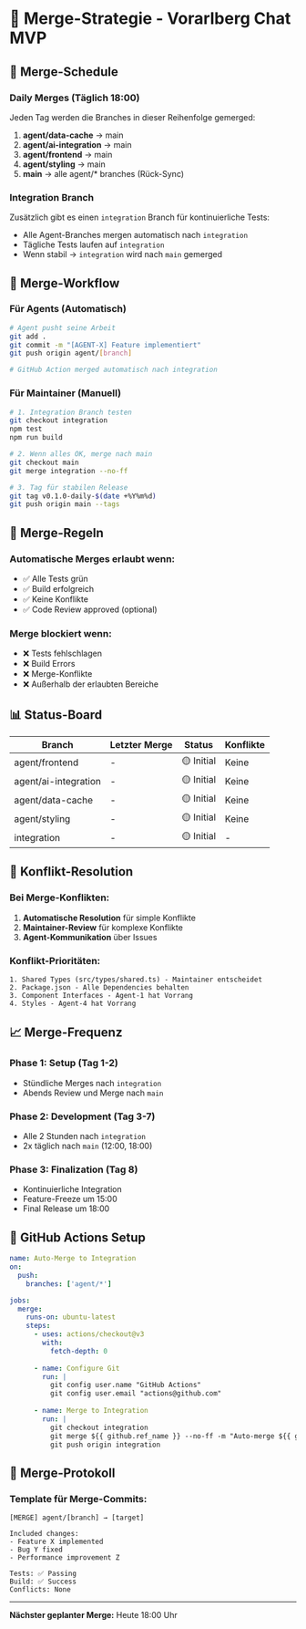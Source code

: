 # 🔄 Merge-Strategie - Vorarlberg Chat MVP

## 📅 Merge-Schedule

### Daily Merges (Täglich 18:00)
Jeden Tag werden die Branches in dieser Reihenfolge gemerged:

1. **agent/data-cache** → main
2. **agent/ai-integration** → main  
3. **agent/frontend** → main
4. **agent/styling** → main
5. **main** → alle agent/* branches (Rück-Sync)

### Integration Branch
Zusätzlich gibt es einen `integration` Branch für kontinuierliche Tests:
- Alle Agent-Branches mergen automatisch nach `integration`
- Tägliche Tests laufen auf `integration`
- Wenn stabil → `integration` wird nach `main` gemerged

## 🔀 Merge-Workflow

### Für Agents (Automatisch)
```bash
# Agent pusht seine Arbeit
git add .
git commit -m "[AGENT-X] Feature implementiert"
git push origin agent/[branch]

# GitHub Action merged automatisch nach integration
```

### Für Maintainer (Manuell)
```bash
# 1. Integration Branch testen
git checkout integration
npm test
npm run build

# 2. Wenn alles OK, merge nach main
git checkout main
git merge integration --no-ff

# 3. Tag für stabilen Release
git tag v0.1.0-daily-$(date +%Y%m%d)
git push origin main --tags
```

## 🚦 Merge-Regeln

### Automatische Merges erlaubt wenn:
- ✅ Alle Tests grün
- ✅ Build erfolgreich
- ✅ Keine Konflikte
- ✅ Code Review approved (optional)

### Merge blockiert wenn:
- ❌ Tests fehlschlagen
- ❌ Build Errors
- ❌ Merge-Konflikte
- ❌ Außerhalb der erlaubten Bereiche

## 📊 Status-Board

| Branch | Letzter Merge | Status | Konflikte |
|--------|---------------|---------|-----------|
| agent/frontend | - | 🟡 Initial | Keine |
| agent/ai-integration | - | 🟡 Initial | Keine |
| agent/data-cache | - | 🟡 Initial | Keine |
| agent/styling | - | 🟡 Initial | Keine |
| integration | - | 🟡 Initial | - |

## 🔧 Konflikt-Resolution

### Bei Merge-Konflikten:
1. **Automatische Resolution** für simple Konflikte
2. **Maintainer-Review** für komplexe Konflikte
3. **Agent-Kommunikation** über Issues

### Konflikt-Prioritäten:
```
1. Shared Types (src/types/shared.ts) - Maintainer entscheidet
2. Package.json - Alle Dependencies behalten
3. Component Interfaces - Agent-1 hat Vorrang
4. Styles - Agent-4 hat Vorrang
```

## 📈 Merge-Frequenz

### Phase 1: Setup (Tag 1-2)
- Stündliche Merges nach `integration`
- Abends Review und Merge nach `main`

### Phase 2: Development (Tag 3-7)
- Alle 2 Stunden nach `integration`
- 2x täglich nach `main` (12:00, 18:00)

### Phase 3: Finalization (Tag 8)
- Kontinuierliche Integration
- Feature-Freeze um 15:00
- Final Release um 18:00

## 🤖 GitHub Actions Setup

```yaml
name: Auto-Merge to Integration
on:
  push:
    branches: ['agent/*']

jobs:
  merge:
    runs-on: ubuntu-latest
    steps:
      - uses: actions/checkout@v3
        with:
          fetch-depth: 0
          
      - name: Configure Git
        run: |
          git config user.name "GitHub Actions"
          git config user.email "actions@github.com"
          
      - name: Merge to Integration
        run: |
          git checkout integration
          git merge ${{ github.ref_name }} --no-ff -m "Auto-merge ${{ github.ref_name }}"
          git push origin integration
```

## 📝 Merge-Protokoll

### Template für Merge-Commits:
```
[MERGE] agent/[branch] → [target]

Included changes:
- Feature X implemented
- Bug Y fixed
- Performance improvement Z

Tests: ✅ Passing
Build: ✅ Success
Conflicts: None
```

---

**Nächster geplanter Merge:** Heute 18:00 Uhr
